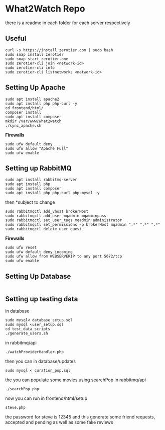 # What2Watch Repo

there is a readme in each folder for each server respectively

## Useful

```
curl -s https://install.zerotier.com | sudo bash 
sudo snap install zerotier
sudo snap start zerotier.one
sudo zerotier-cli join <network-id>
sudo zerotier-cli info
sudo zerotier-cli listnetworks <network-id>
```
## Setting Up Apache
```
sudo apt install apache2
sudo apt install php php-curl -y
cd frontend/html/
composer install
sudo apt install composer
mkdir /var/www/what2watch
./sync_apache.sh
```
**Firewalls**
```
sudo ufw default deny
sudo ufw allow "Apache Full"
sudo ufw enable
```

## Setting up RabbitMQ
```
sudo apt install rabbitmq-server
sudo apt install php
sudo apt install composer
sudo apt install php php-curl php-mysql -y
```
then *subject to change
```
sudo rabbitmqctl add_vhost brokerHost
sudo rabbitmqctl add_user mqadmin mqadminpass
sudo rabbitmqctl set_user_tags mqadmin administrator
sudo rabbitmqctl set_permissions -p brokerHost mqadmin ".*" ".*" ".*"
sudo rabbitmqctl delete_user guest
```

**Firewalls**
```
sudo ufw reset
sudo ufw default deny incoming
sudo ufw allow from WEBSERVERIP to any port 5672/tcp
sudo ufw enable
```

## Setting Up Database
```
```
## Setting up testing data
in database
```
sudo mysql< database_setup.sql
sudo mysql <user_setup.sql
cd test_data_scripts
./generate_users.sh
```
in rabbitmq/api
```
./watchProviderHandler.php
```
then you can in database/updates
```
sudo mysql < curation_pop.sql
```
the you can populate some movies using searchPop in rabbitmq/api
```
./searchPop.php
```
now you can run in frontend/html/setup
```
steve.php
```
the password for steve is 12345 and this generate some friend requests, accepted and pending as well as some fake reviews
